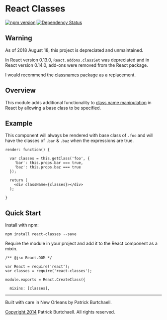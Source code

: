 # React Classes

[![npm version](https://badge.fury.io/js/react-classes.svg)](http://badge.fury.io/js/react-classes) [![Dependency Status](https://david-dm.org/pburtchaell/react-classes.svg)](https://david-dm.org/pburtchaell/react-classes)

## Warning

As of 2018 August 18, this project is depreciated and unmaintained.

In React version 0.13.0, `React.addons.classSet` was depreciated and in React version 0.14.0, add-ons were removed from the React package.

I would recommend the [classnames](https://www.npmjs.com/package/classnames) package as a replacement.

## Overview

This module adds additional functionality to [class name manipulation](http://facebook.github.io/react/docs/class-name-manipulation.html) in React by allowing a base class to be specified.

## Example

This component will always be rendered with base class of `.foo` and will have the classes of `.bar` & `.baz` when the expressions are true.

```
render: function() {

  var classes = this.getClass('foo', {
    'bar': this.props.bar === true,
    'baz': this.props.baz === true
  });

  return (
    <div className={classes}></div>
  );

}
```

## Quick Start

Install with npm:

```
npm install react-classes --save
```

Require the module in your project and add it to the React component as a mixin.

```
/** @jsx React.DOM */

var React = require('react');
var classes = require('react-classes');

module.exports = React.CreateClass({

  mixins: [classes],

```

---
Built with care in New Orleans by Patrick Burtchaell.

[Copyright 2014](LICENSE) Patrick Burtchaell. All rights reserved.
